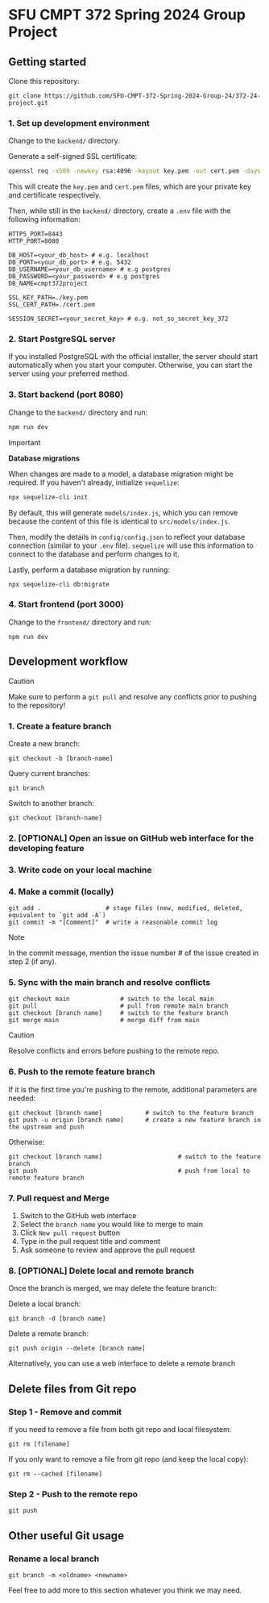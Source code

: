 # SFU CMPT 372 Spring 2024 Group Project

## Getting started

Clone this repository:
```
git clone https://github.com/SFU-CMPT-372-Spring-2024-Group-24/372-24-project.git
```

### 1. Set up development environment

Change to the `backend/` directory.

Generate a self-signed SSL certificate:
```bash
openssl req -x509 -newkey rsa:4096 -keyout key.pem -out cert.pem -days 365 -nodes
```

This will create the `key.pem` and `cert.pem` files, which are your private key and certificate respectively.

Then, while still in the `backend/` directory, create a `.env` file with the following information:

```
HTTPS_PORT=8443
HTTP_PORT=8080

DB_HOST=<your_db_host> # e.g. localhost
DB_PORT=<your_db_port> # e.g. 5432
DB_USERNAME=<your_db_username> # e.g postgres
DB_PASSWORD=<your_password> # e.g postgres
DB_NAME=cmpt372project

SSL_KEY_PATH=./key.pem
SSL_CERT_PATH=./cert.pem

SESSION_SECRET=<your_secret_key> # e.g. not_so_secret_key_372
```

### 2. Start PostgreSQL server

If you installed PostgreSQL with the official installer, the server should start automatically when you start your computer. Otherwise, you can start the server using your preferred method.

### 3. Start backend (port 8080)

Change to the `backend/` directory and run:

```bash
npm run dev
```

> [!IMPORTANT]  
> **Database migrations**
> 
> When changes are made to a model, a database migration might be required. If you haven't already, initialize `sequelize`:
> ```bash
> npx sequelize-cli init
> ```
>
> By default, this will generate `models/index.js`, which you can remove because the content of this file is identical to `src/models/index.js`.
> 
> Then, modify the details in `config/config.json` to reflect your database connection (similar to your `.env` file). `sequelize` will use this information to connect to the database and perform changes to it.
> 
> Lastly, perform a database migration by running:
> ```
> npx sequelize-cli db:migrate
> ```

### 4. Start frontend (port 3000)

Change to the `frontend/` directory and run:

```
npm run dev
```

## Development workflow

> [!CAUTION]
> Make sure to perform a `git pull` and resolve any conflicts prior to pushing to the repository!

### 1. Create a feature branch

Create a new branch:
```
git checkout -b [branch-name]
```

Query current branches:
```
git branch
```

Switch to another branch:
```
git checkout [branch-name]
```

### 2. [OPTIONAL] Open an issue on GitHub web interface for the developing feature

### 3. Write code on your local machine

### 4. Make a commit (locally)
```
git add .                  # stage files (new, modified, deleted, equivalent to `git add -A`)
git commit -m "[Comment]"  # write a reasonable commit log
```
> [!NOTE]
> In the commit message, mention the issue number # of the issue created in step 2 (if any).

### 5. Sync with the main branch and resolve conflicts
```
git checkout main              # switch to the local main 
git pull                       # pull from remote main branch
git checkout [branch name]     # switch to the feature branch
git merge main                 # merge diff from main
```
> [!CAUTION]
> Resolve conflicts and errors before pushing to the remote repo.

### 6. Push to the remote feature branch
If it is the first time you're pushing to the remote, additional parameters are needed:
```
git checkout [branch name]            # switch to the feature branch
git push -u origin [branch name]      # create a new feature branch in the upstream and push
```
Otherwise:
```
git checkout [branch name]                     # switch to the feature branch
git push                                       # push from local to remote feature branch
```

### 7. Pull request and Merge
1. Switch to the GitHub web interface
2. Select the `branch name` you would like to merge to main
3. Click `New pull request` button
4. Type in the pull request title and comment
5. Ask someone to review and approve the pull request

### 8. [OPTIONAL] Delete local and remote branch

Once the branch is merged, we may delete the feature branch:

Delete a local branch:
```
git branch -d [branch name]
```
Delete a remote branch:
```
git push origin --delete [branch name]
```
Alternatively, you can use a web interface to delete a remote branch

## Delete files from Git repo

### Step 1 - Remove and commit
If you need to remove a file from both git repo and local filesystem:
```
git rm [filename]
```
If you only want to remove a file from git repo (and keep the local copy):
```
git rm --cached [filename]
```

### Step 2 - Push to the remote repo
```
git push
```

## Other useful Git usage

### Rename a local branch
```
git branch -m <oldname> <newname>
```

Feel free to add more to this section whatever you think we may need.
